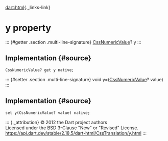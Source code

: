 [dart:html](../../dart-html/dart-html-library){._links-link}

y property
==========

::: {#getter .section .multi-line-signature}
[CssNumericValue](../cssnumericvalue-class)? y
:::

Implementation {#source}
--------------

``` {.language-dart data-language="dart"}
CssNumericValue? get y native;
```

::: {#setter .section .multi-line-signature}
void y=([CssNumericValue](../cssnumericvalue-class)? value)
:::

Implementation {#source}
--------------

``` {.language-dart data-language="dart"}
set y(CssNumericValue? value) native;
```

::: {._attribution}
© 2012 the Dart project authors\
Licensed under the BSD 3-Clause \"New\" or \"Revised\" License.\
<https://api.dart.dev/stable/2.18.5/dart-html/CssTranslation/y.html>
:::
